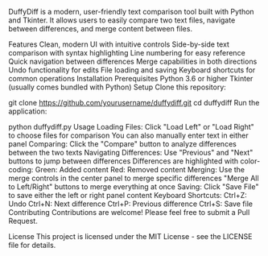 DuffyDiff is a modern, user-friendly text comparison tool built with Python and Tkinter. It allows users to easily compare two text files, navigate between differences, and merge content between files.

Features
Clean, modern UI with intuitive controls
Side-by-side text comparison with syntax highlighting
Line numbering for easy reference
Quick navigation between differences
Merge capabilities in both directions
Undo functionality for edits
File loading and saving
Keyboard shortcuts for common operations
Installation
Prerequisites
Python 3.6 or higher
Tkinter (usually comes bundled with Python)
Setup
Clone this repository:

git clone https://github.com/yourusername/duffydiff.git
cd duffydiff
Run the application:

python duffydiff.py
Usage
Loading Files:
Click "Load Left" or "Load Right" to choose files for comparison
You can also manually enter text in either panel
Comparing:
Click the "Compare" button to analyze differences between the two texts
Navigating Differences:
Use "Previous" and "Next" buttons to jump between differences
Differences are highlighted with color-coding:
Green: Added content
Red: Removed content
Merging:
Use the merge controls in the center panel to merge specific differences
"Merge All to Left/Right" buttons to merge everything at once
Saving:
Click "Save File" to save either the left or right panel content
Keyboard Shortcuts:
Ctrl+Z: Undo
Ctrl+N: Next difference
Ctrl+P: Previous difference
Ctrl+S: Save file
Contributing
Contributions are welcome! Please feel free to submit a Pull Request.

License
This project is licensed under the MIT License - see the LICENSE file for details.
